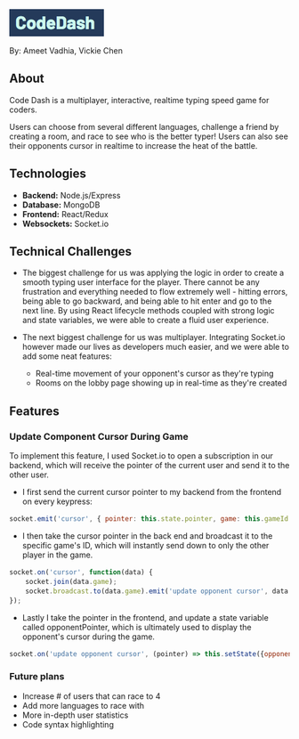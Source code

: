 <img src='https://github.com/ameet01/codedash/blob/master/docs/header.png' />

By: Ameet Vadhia, Vickie Chen

## About

Code Dash is a multiplayer, interactive, realtime typing speed game for coders.

Users can choose from several different languages, challenge a friend by creating a room, and race to see who is the better typer! Users can also see their opponents cursor in realtime to increase the heat of the battle.

## Technologies
- **Backend:** Node.js/Express
- **Database:** MongoDB
- **Frontend:** React/Redux
- **Websockets:** Socket.io

## Technical Challenges

- The biggest challenge for us was applying the logic in order to create a smooth typing user interface for the player. There cannot be any frustration and everything needed to flow extremely well - hitting errors, being able to go backward, and being able to hit enter and go to the next line. By using React lifecycle methods coupled with strong logic and state variables, we were able to create a fluid user experience.

- The next biggest challenge for us was multiplayer. Integrating Socket.io however made our lives as developers much easier, and we were able to add some neat features:
  * Real-time movement of your opponent's cursor as they're typing
  * Rooms on the lobby page showing up in real-time as they're created

## Features

### Update Component Cursor During Game

To implement this feature, I used Socket.io to open a subscription in our backend, which will receive the pointer of the current user and send it to the other user.

- I first send the current cursor pointer to my backend from the frontend on every keypress:
```javascript
socket.emit('cursor', { pointer: this.state.pointer, game: this.gameId });
```

- I then take the cursor pointer in the back end and broadcast it to the specific game's ID, which will instantly send down to only the other player in the game.
```javascript
socket.on('cursor', function(data) {
    socket.join(data.game);
    socket.broadcast.to(data.game).emit('update opponent cursor', data.pointer);
});
```
- Lastly I take the pointer in the frontend, and update a state variable called opponentPointer, which is ultimately used to display the opponent's cursor during the game.
```javascript
socket.on('update opponent cursor', (pointer) => this.setState({opponentPointer: pointer}));
```



### Future plans

* Increase # of users that can race to 4
* Add more languages to race with
* More in-depth user statistics
* Code syntax highlighting
